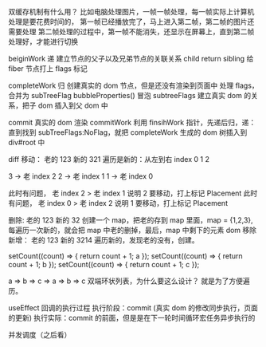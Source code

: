 双缓存机制有什么用？
比如电脑处理图片，一帧一帧处理，每一帧实际上计算机处理是要花费时间的，
第一帧已经播放完了，马上进入第二帧，第二帧的图片还需要处理
第二帧处理的过程中，第一帧不能消失，还显示在屏幕上，直到第二帧处理好，才能进行切换

beiginWork 递
建立节点的父子以及兄弟节点的关联关系 child return sibling
给 fiber 节点打上 flags 标记

completeWork 归
创建真实的 dom 节点，但是还没有渲染到页面中
处理 flags，合并为 subTreeFlag bubbleProperties() 冒泡 subtreeFlags
建立真实 dom 的关系，把子 dom 插入到父 dom 中

commit
真实的 dom 渲染
commitWork 利用 finsihWork 指针，先递后归，递：直到找到 subTreeFlags:NoFlag，就把 completeWork 生成的 dom 树插入到 div#root 中

diff
移动：
老的 123 新的 321
遍历是新的：从左到右 index 0 1 2

3 -> 老 index 2
2 -> 老 index 1
1 -> 老 index 0

此时有问题， 老 index 2 > 老 index 1 说明 2 要移动，打上标记 Placement
此时有问题， 老 index 0 > 老 index 2 说明 1 要移动，打上标记 Placement

删除:
老的 123 新的 32
创建一个 map，把老的存到 map 里面，map = {1,2,3},每遍历一次新的，就会把 map 中老的删掉，最后，map 中剩下的元素 dom 移除
新增：
老的 123 新的 3214
遍历新的，发现老的没有，创建。

setCount((count) => {
return count + 1; a
});
setCount((count) => {
return count + 1; b
});
setCount((count) => {
return count + 1; c
});

a => b => c => a => b => c 双端环状列表，为什么要这么设计？ 就是为了方便遍历。

useEffect 回调的执行过程
执行阶段：commit (真实 dom 的修改同步执行，页面的更新)
执行实际：commit 的前面，但是是在下一轮时间循环宏任务异步执行的

并发调度（之后看）
